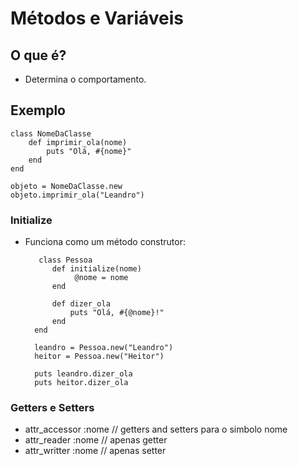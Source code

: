 # Métodos e Variáveis

## O que é?

* Determina o comportamento.

## Exemplo

    class NomeDaClasse
        def imprimir_ola(nome)
            puts "Olá, #{nome}"
        end
    end

    objeto = NomeDaClasse.new
    objeto.imprimir_ola("Leandro")

### Initialize

* Funciona como um método construtor:

         class Pessoa
            def initialize(nome)
                 @nome = nome
            end

            def dizer_ola
                puts "Olá, #{@nome}!"
            end
        end

        leandro = Pessoa.new("Leandro")
        heitor = Pessoa.new("Heitor")

        puts leandro.dizer_ola
        puts heitor.dizer_ola

### Getters e Setters

* attr_accessor  :nome // getters and setters para o simbolo nome
* attr_reader    :nome // apenas getter
* attr_writter   :nome // apenas setter